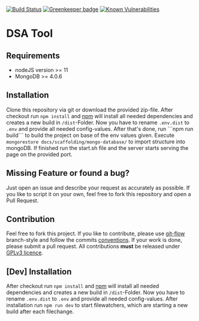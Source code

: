 [![Build Status](https://travis-ci.com/FlorianMaak/dsa-tool.svg?token=9EGyLHNBeWuwkrWi79zz&branch=master)](https://travis-ci.com/FlorianMaak/dsa-tool)
[![Greenkeeper badge](https://badges.greenkeeper.io/FlorianMaak/dsa-tool.svg)](https://greenkeeper.io/)
[![Known Vulnerabilities](https://snyk.io/test/github/FlorianMaak/dsa-tool/badge.svg)](https://snyk.io/test/github/FlorianMaak/dsa-tool)

# DSA Tool

## Requirements
* nodeJS version >= 11
* MongoDB >= 4.0.6

## Installation
Clone this repository via git or download the provided zip-file.
After checkout run ```npm install``` and [npm](https://www.npmjs.com/) will install all needed dependencies and creates a new build in ```/dist```-Folder.
Now you have to rename ```.env.dist``` to ```.env``` and provide all needed config-values.
After that's done, run ´´´npm run build``` to build the project on base of the env values given.
Execute ``mongorestore docs/scaffolding/mongo-database/`` to import structure into mongoDB.
If finished run the start.sh file and the server starts serving the page on the provided port.

## Missing Feature or found a bug?
Just open an issue and describe your request as accurately as possible. If you like to script it on your own, feel free to fork this repository and open a Pull Request.

## Contribution
Feel free to fork this project. If you like to contribute, please use [git-flow](https://github.com/nvie/gitflow)
branch-style and follow the commits [conventions](https://github.com/FlorianMaak/dsa-tool/wiki/Conventions). If your work is done, please submit a
pull request. All contributions **must** be released under [GPLv3 licence](https://github.com/FlorianMaak/p0weruser/blob/master/LICENSE).

## [Dev] Installation
After checkout run ```npm install``` and [npm](https://www.npmjs.com/) will install all needed dependencies and creates a new build in ```/dist```-Folder.
Now you have to rename ```.env.dist``` to ```.env``` and provide all needed config-values.
After installation run ```npm run dev``` to start filewatchers, which are starting a new build after each filechange. 
